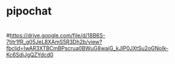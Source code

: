 # pipochat
#
#https://drive.google.com/file/d/18B6S-7titr1fR_g05JeL8XAmS5R3Dh2b/view?fbclid=IwAR3XTBCmBPscrua0BWuG8waiG_kJlP0JXtSu2oGNoIk-Kc6SdjJgQZYdcd0
